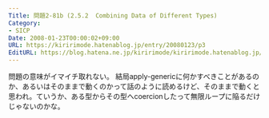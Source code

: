 ```yaml
---
Title: 問題2-81b (2.5.2  Combining Data of Different Types)
Category:
- SICP
Date: 2008-01-23T00:00:02+09:00
URL: https://kiririmode.hatenablog.jp/entry/20080123/p3
EditURL: https://blog.hatena.ne.jp/kiririmode/kiririmode.hatenablog.jp/atom/entry/8454420450078215618
---
```



問題の意味がイマイチ取れない。
結局apply-genericに何かすべきことがあるのか、あるいはそのままで動くのかって話のように読めるけど、そのままで動くと思われ。ていうか、ある型からその型へcoercionしたって無限ループに陥るだけじゃないのかな。

